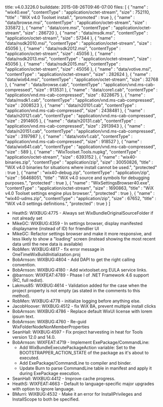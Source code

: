 title: v4.0.3226.0
builddate: 2015-08-26T09:46-07:00
files: [
  { "name" : "wix40.exe", "contentType" : "application/octet-stream", "size" : 752110, "title" : "WiX v4.0 Toolset install.", "promoted" : true },
  { "name" : "data/browse.msi", "contentType" : "application/octet-stream", "size" : 335872 },
  { "name" : "data/core.msi", "contentType" : "application/octet-stream", "size" : 286720 },
  { "name" : "data/msdk.msi", "contentType" : "application/octet-stream", "size" : 57344 },
  { "name" : "data/nsdk2010.msi", "contentType" : "application/octet-stream", "size" : 45056 },
  { "name" : "data/nsdk2012.msi", "contentType" : "application/octet-stream", "size" : 45056 },
  { "name" : "data/nsdk2013.msi", "contentType" : "application/octet-stream", "size" : 45056 },
  { "name" : "data/nsdk2015.msi", "contentType" : "application/octet-stream", "size" : 45056 },
  { "name" : "data/votive.msi", "contentType" : "application/octet-stream", "size" : 282624 },
  { "name" : "data/wix64.msi", "contentType" : "application/octet-stream", "size" : 32768 },
  { "name" : "data/browse.cab", "contentType" : "application/vnd.ms-cab-compressed", "size" : 913531 },
  { "name" : "data/core1.cab", "contentType" : "application/vnd.ms-cab-compressed", "size" : 8228675 },
  { "name" : "data/msdk1.cab", "contentType" : "application/vnd.ms-cab-compressed", "size" : 2008523 },
  { "name" : "data/n20101.cab", "contentType" : "application/vnd.ms-cab-compressed", "size" : 2438481 },
  { "name" : "data/n20121.cab", "contentType" : "application/vnd.ms-cab-compressed", "size" : 2914605 },
  { "name" : "data/n20131.cab", "contentType" : "application/vnd.ms-cab-compressed", "size" : 2913943 },
  { "name" : "data/n20151.cab", "contentType" : "application/vnd.ms-cab-compressed", "size" : 3197987 },
  { "name" : "data/votiv1.cab", "contentType" : "application/vnd.ms-cab-compressed", "size" : 918527 },
  { "name" : "data/wix641.cab", "contentType" : "application/vnd.ms-cab-compressed", "size" : 589 },
  { "name" : "WixToolset.Tools.nupkg", "contentType" : "application/octet-stream", "size" : 6393152 },
  { "name" : "wix40-binaries.zip", "contentType" : "application/zip", "size" : 30050826, "title" : "WiX v4.0 binaries for situations where install cannot be used.", "protected" : true },
  { "name" : "wix40-debug.zip", "contentType" : "application/zip", "size" : 56468051, "title" : "WiX v4.0 source and symbols for debugging purposes.", "protected" : true },
  { "name" : "WixSettingsBrowser40.exe", "contentType" : "application/octet-stream", "size" : 1690863, "title" : "WiX v4.0 Toolset settings engine plus browser.", "protected" : true },
  { "name" : "wix40-udms.zip", "contentType" : "application/zip", "size" : 67652, "title" : "WiX v4.0 settings definitions.", "protected" : true }
 ]

* HeathS: WIXBUG:4775 - Always set WixBundleOriginalSourceFolder if not already set
* MikeGC: WIXBUG:4359 - In settings browser, display manifested displayname (instead of ID) for friendlier UI
* MikeGC: Refactor settings browser and make it more responsive, and less likely to show a "loading" screen (instead showing the most recent data until the new data is available)
* RobMen: WIXBUG:4817 - fix error message in OneTimeWixBuildInitialization.proj
* BobArnson: WIXBUG:4804 - Add DAPI to get the right calling convention.
* BobArnson: WIXBUG:4180 - Add wixtoolset.org EULA service links.
* @barnson: WIXFEAT:4789 - Phase I of .NET Framework 4.6 support (RC, full redist).
* Lakmus85: WIXBUG:4614 - Validation added for the case when the project property is not empty (as stated in the comments to this method).
* RobMen: WIXBUG:4778 - initialize logging before anything else.
* JacobHoover: WIXBUG:4512 - fix WiX BA, prevent multiple install clicks
* BobArnson: WIXBUG:4786 - Replace default WixUI license with lorem ipsum text.
* BobArnson: WIXBUG:4760 - Re-guid WixFolderNodeNonMemberProperties
* SeanHall: WIXBUG:4597 - Fix project harvesting in heat for Tools version 12.0 and 14.0.
* BobArnson: WIXFEAT:4719 - Implement ExePackage/CommandLine:
  * Add WixBundleExecutePackageAction variable: Set to the BOOTSTRAPPER_ACTION_STATE of the package as it's about to executed.
  * Add ExePackage/CommandLine to compiler and binder.
  * Update Burn to parse CommandLine table in manifest and apply it during ExePackage execution.
* SeanHall: WIXBUG:4412 - Improve cache progress.
* HeathS: WIXFEAT:4663 - Default to language-specific major upgrades with option to ignore language.
* BMurri: WIXBUG:4532 - Make it an error for InstallPrivileges and InstallScope to both be specified.
